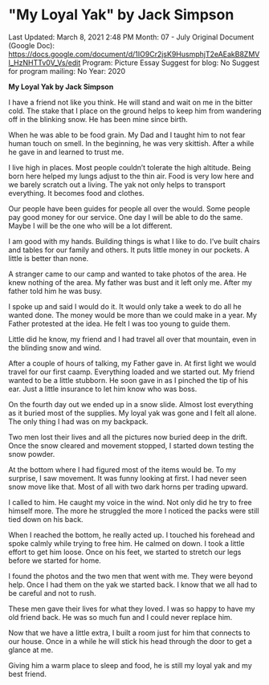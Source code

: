 # "My Loyal Yak" by Jack Simpson

Last Updated: March 8, 2021 2:48 PM
Month: 07 - July
Original Document (Google Doc): https://docs.google.com/document/d/1IO9Cr2jsK9HusmphjT2eAEakB8ZMVI_HzNHTTv0V_Vs/edit
Program: Picture Essay
Suggest for blog: No
Suggest for program mailing: No
Year: 2020

**My Loyal Yak by Jack Simpson**

I have a friend not like you think. He will stand and wait on me in the bitter cold. The stake that I place on the ground helps to keep him from wandering off in the blinking snow. He has been mine since birth.

When he was able to be food grain. My Dad and I taught him to not fear human touch on smell. In the beginning, he was very skittish. After a while he gave in and learned to trust me.

I live high in places. Most people couldn’t tolerate the high altitude. Being born here helped my lungs adjust to the thin air. Food is very low here and we barely scratch out a living. The yak not only helps to transport everything. It becomes food and clothes.

Our people have been guides for people all over the would. Some people pay good money for our service. One day I will be able to do the same. Maybe I will be the one who will be a lot different.

I am good with my hands. Building things is what I like to do. I’ve built chairs and tables for our family and others. It puts little money in our pockets. A little is better than none.

A stranger came to our camp and wanted to take photos of the area. He knew nothing of the area. My father was bust and it left only me. After my father told him he was busy.

I spoke up and said I would do it. It would only take a week to do all he wanted done. The money would be more than we could make in a year. My Father protested at the idea. He felt I was too young to guide them.

Little did he know, my friend and I had travel all over that mountain, even in the blinding snow and wind.

After a couple of hours of talking, my Father gave in. At first light we would travel for our first caamp. Everything loaded and we started out. My friend wanted to be a little stubborn. He soon gave in as I pinched the tip of his ear. Just a little insurance to let him know who was boss.

On the fourth day out we ended up in a snow slide. Almost lost everything as it buried most of the supplies. My loyal yak was gone and I felt all alone. The only thing I had was on my backpack.

Two men lost their lives and all the pictures now buried deep in the drift. Once the snow cleared and movement stopped, I started down testing the snow powder.

At the bottom where I had figured most of the items would be. To my surprise, I saw movement. It was funny looking at first. I had never seen snow move like that. Most of all with two dark horns per trading upward.

I called to him. He caught my voice in the wind. Not only did he try to free himself more. The more he struggled the more I noticed the packs were still tied down on his back.

When I reached the bottom, he really acted up. I touched his forehead and spoke calmly while trying to free him. He calmed on down. I took a little effort to get him loose. Once on his feet, we started to stretch our legs before we started for home.

I found the photos and the two men that went with me. They were beyond help. Once I had them on the yak we started back. I know that we all had to be careful and not to rush.

These men gave their lives for what they loved. I was so happy to have my old friend back. He was so much fun and I could never replace him.

Now that we have a little extra, I built a room just for him that connects to our house. Once in a while he will stick his head through the door to get a glance at me.

Giving him a warm place to sleep and food, he is still my loyal yak and my best friend.